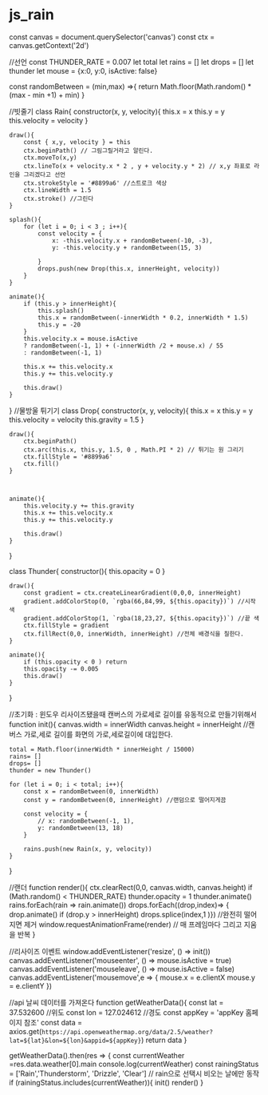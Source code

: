 # js_rain

const canvas = document.querySelector('canvas')
const ctx = canvas.getContext('2d')

//선언
const THUNDER_RATE = 0.007
let total
let rains = []
let drops = []
let thunder
let mouse = {x:0, y:0, isActive: false}


const randomBetween = (min,max) =>{
    return Math.floor(Math.random() * (max - min  +1) + min)
}


//빗줄기
class Rain{
    constructor(x, y, velocity){
        this.x = x
        this.y = y
        this.velocity = velocity
    }

    draw(){
        const { x,y, velocity } = this
        ctx.beginPath() // 그림그릴거라고 알린다.
        ctx.moveTo(x,y)
        ctx.lineTo(x + velocity.x * 2 , y + velocity.y * 2) // x,y 좌표로 라인을 그리겠다고 선언
        ctx.strokeStyle = '#8899a6' //스트로크 색상
        ctx.lineWidth = 1.5
        ctx.stroke() //그린다
    }

    splash(){
        for (let i = 0; i < 3 ; i++){
            const velocity = {
                x: -this.velocity.x + randomBetween(-10, -3),
                y: -this.velocity.y + randomBetween(15, 3)

            }
            drops.push(new Drop(this.x, innerHeight, velocity))
        }
    }

    animate(){
        if (this.y > innerHeight){
            this.splash()
            this.x = randomBetween(-innerWidth * 0.2, innerWidth * 1.5)
            this.y = -20
        }
        this.velocity.x = mouse.isActive
        ? randomBetween(-1, 1) + (-innerWidth /2 + mouse.x) / 55
        : randomBetween(-1, 1)

        this.x += this.velocity.x
        this.y += this.velocity.y

        this.draw()
    }

}
//물방울 튀기기
class Drop{
    constructor(x, y, velocity){
        this.x = x
        this.y = y
        this.velocity = velocity
        this.gravity = 1.5
    }

    draw(){
        ctx.beginPath()
        ctx.arc(this.x, this.y, 1.5, 0 , Math.PI * 2) // 튀기는 원 그리기
        ctx.fillStyle = '#8899a6'
        ctx.fill()
    }

   

    animate(){
        this.velocity.y += this.gravity
        this.x += this.velocity.x
        this.y += this.velocity.y

        this.draw()
    }

   
}

class Thunder{
    constructor(){
        this.opacity = 0
    }

    draw(){
        const gradient = ctx.createLinearGradient(0,0,0, innerHeight)
        gradient.addColorStop(0, `rgba(66,84,99, ${this.opacity})`) //시작 색
        gradient.addColorStop(1, `rgba(18,23,27, ${this.opacity})`) //끝 색 
        ctx.fillStyle = gradient
        ctx.fillRect(0,0, innerWidth, innerHeight) //전체 배경식을 칠한다.
    }

    animate(){
        if (this.opacity < 0 ) return 
        this.opacity -= 0.005
        this.draw()
    }
}

//초기화 : 윈도우 리사이즈됐을때 캔버스의 가로세로 길이를 유동적으로 만들기위해서
function init(){
    canvas.width = innerWidth
    canvas.height = innerHeight
//캔버스 가로,세로 길이를 화면의 가로,세로길이에 대입한다.

    total = Math.floor(innerWidth * innerHeight / 15000)
    rains= []
    drops= []
    thunder = new Thunder()

    for (let i = 0; i < total; i++){
        const x = randomBetween(0, innerWidth)
        const y = randomBetween(0, innerHeight) //랜덤으로 떨어지게끔

        const velocity = {
            // x: randomBetween(-1, 1),
            y: randomBetween(13, 18)
        }

        rains.push(new Rain(x, y, velocity))
    }

}

//랜더
function render(){
    ctx.clearRect(0,0, canvas.width, canvas.height)
    if (Math.random() < THUNDER_RATE) thunder.opacity = 1
    thunder.animate()
    rains.forEach(rain => rain.animate())
    drops.forEach((drop,index)=> {
        drop.animate()
        if (drop.y > innerHeight) drops.splice(index,1 )}) //완전히 떨어지면 제거
    window.requestAnimationFrame(render)
    // 매 프레임마다 그리고 지움을 반복
}

//리사이즈 이벤트
window.addEventListener('resize', () => init())
canvas.addEventListener('mouseenter', () => mouse.isActive = true)
canvas.addEventListener('mouseleave', () => mouse.isActive = false)
canvas.addEventListener('mousemove',e => {
    mouse.x = e.clientX
    mouse.y = e.clientY
})

//api 날씨 데이터를 가져온다
function getWeatherData(){
    const lat = 37.532600 //위도
    const lon = 127.024612 //경도
    const appKey = 'appKey 홈페이지 참조'
    const data = axios.get(`https://api.openweathermap.org/data/2.5/weather?lat=${lat}&lon=${lon}&appid=${appKey}`)
    return data
}

getWeatherData().then(res => {
    const currentWeather =res.data.weather[0].main
    console.log(currentWeather)
    const rainingStatus = ['Rain','Thunderstorm', 'Drizzle', 'Clear']
    // rain으로 선택시 비오는 날에만 동작
    if (rainingStatus.includes(currentWeather)){
        init()
        render()
    }
